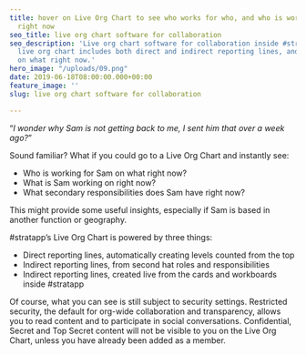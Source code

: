 ```yaml
---
title: hover on Live Org Chart to see who works for who, and who is working on what
  right now
seo_title: live org chart software for collaboration
seo_description: 'Live org chart software for collaboration inside #stratapp. #stratapp''s
  live org chart includes both direct and indirect reporting lines, and who is working
  on what right now.'
hero_image: "/uploads/09.png"
date: 2019-06-18T08:00:00.000+00:00
feature_image: ''
slug: live org chart software for collaboration

---
```

“_I wonder why Sam is not getting back to me, I sent him that over a week ago?_”

Sound familiar? What if you could go to a Live Org Chart and instantly see:

* Who is working for Sam on what right now?
* What is Sam working on right now?
* What secondary responsibilities does Sam have right now?

This might provide some useful insights, especially if Sam is based in another function or geography.

\#stratapp’s Live Org Chart is powered by three things:

* Direct reporting lines, automatically creating levels counted from the top
* Indirect reporting lines, from second hat roles and responsibilities
* Indirect reporting lines, created live from the cards and workboards inside #stratapp

Of course, what you can see is still subject to security settings. Restricted security, the default for org-wide collaboration and transparency, allows you to read content and to participate in social conversations. Confidential, Secret and Top Secret content will not be visible to you on the Live Org Chart, unless you have already been added as a member.